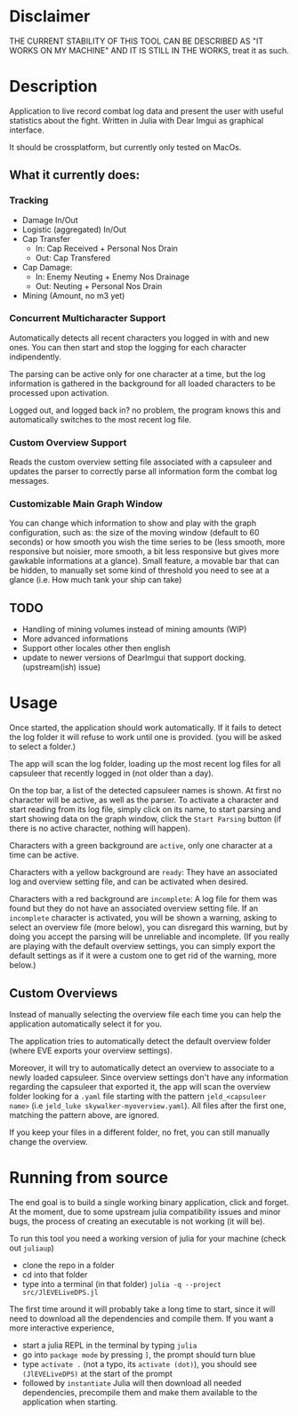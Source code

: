 # Disclaimer
THE CURRENT STABILITY OF THIS TOOL CAN BE DESCRIBED AS "IT WORKS ON MY MACHINE" AND IT IS STILL IN THE WORKS, treat it as such.

# Description
Application to live record combat log data and present the user with useful statistics about the fight. Written in Julia with Dear Imgui as graphical interface.

It should be crossplatform, but currently only tested on MacOs.

## What it currently does:
### Tracking
- Damage In/Out
- Logistic (aggregated) In/Out
- Cap Transfer
	+ In: Cap Received + Personal Nos Drain
	+ Out: Cap Transfered
- Cap Damage:
	+ In: Enemy Neuting + Enemy Nos Drainage
	+ Out: Neuting + Personal Nos Drain
- Mining (Amount, no m3 yet)

### Concurrent Multicharacter Support
Automatically detects all recent characters you logged in with and new ones. You can then start and stop the logging for each character indipendently.

The parsing can be active only for one character at a time, but the log information is gathered in the background for all loaded characters to be processed upon activation.

Logged out, and logged back in? no problem, the program knows this and automatically switches to the most recent log file.

### Custom Overview Support
Reads the custom overview setting file associated with a capsuleer and updates the parser to correctly parse all information form the combat log messages.

### Customizable Main Graph Window
You can change which information to show and play with the graph configuration, such as: the size of the moving window (default to 60 seconds) or how smooth you wish the time series to be
(less smooth, more responsive but noisier, more smooth, a bit less responsive but gives more gawkable informations at a glance).
Small feature, a movable bar that can be hidden, to manually set some kind of threshold you need to see at a glance (i.e. How much tank your ship can take)


## TODO
- Handling of mining volumes instead of mining amounts (WIP)
- More advanced informations
- Support other locales other then english
- update to newer versions of DearImgui that support docking. (upstream(ish) issue)

# Usage

Once started, the application should work automatically.
If it fails to detect the log folder it will refuse to work until one is provided. (you will be asked to select a folder.)

The app will scan the log folder, loading up the most recent log files for all capsuleer that recently logged in (not older than a day).

On the top bar, a list of the detected capsuleer names is shown. At first no character will be active, as well as the parser.
To activate a character and start reading from its log file, simply click on its name, to start parsing and start showing data on the graph window, click the `Start Parsing` button (if there is no active character, nothing will happen).

Characters with a green background are `active`, only one character at a time can be active.

Characters with a yellow background are `ready`: They have an associated log and overview setting file, and can be activated when desired.

Characters with a red background are `incomplete`: A log file for them was found but they do not have an associated overview setting file. If an `incomplete` character is activated, you will be shown a warning, asking to select an overview file (more below), you can disregard this warning, but by doing you accept the parsing will be unreliable and incomplete.
(If you really are playing with the default overview settings, you can simply export the default settings as if it were a custom one to get rid of the warning, more below.)

## Custom Overviews
Instead of manually selecting the overview file each time you can help the application automatically select it for you.

The application tries to automatically detect the default overview folder (where EVE exports your overview settings).

Moreover, it will try to automatically detect an overview to associate to a newly loaded capsuleer. Since overview settings don't have any information regarding the capsuleer that exported it, the app will scan the overview folder looking for a `.yaml` file starting with the pattern `jeld_<capsuleer name>` (i.e `jeld_luke skywalker-myoverview.yaml`).
All files after the first one, matching the pattern above, are ignored.

If you keep your files in a different folder, no fret, you can still manually change the overview.

# Running from source
The end goal is to build a single working binary application, click and forget. At the moment, due to some upstream julia compatibility issues and minor bugs, the process of creating an executable is not working (it will be).

To run this tool you need a working version of julia for your machine (check out `juliaup`)
- clone the repo in a folder
- cd into that folder
- type into a terminal (in that folder) `julia -q --project src/JlEVELiveDPS.jl`

The first time around it will probably take a long time to start, since it will need to download all the dependencies and compile them. If you want a more interactive experience, 
- start a julia REPL in the terminal by typing `julia`
- go into `package mode` by pressing `]`, the prompt should turn blue
- type `activate .` (not a typo, its `activate (dot)`), you should see `(JlEVELiveDPS)` at the start of the prompt
- followed by `instantiate`
Julia will then download all needed dependencies, precompile them and make them available to the application when starting.
